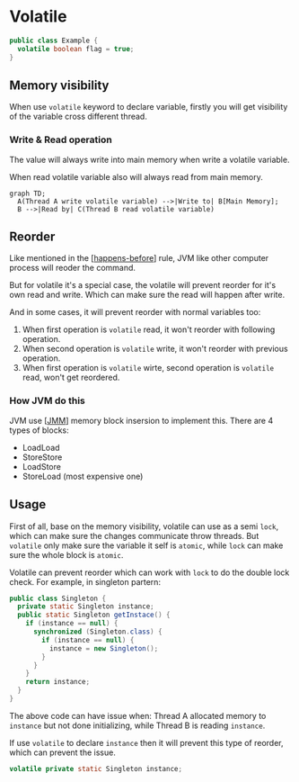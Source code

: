 # Volatile

```java
public class Example {
  volatile boolean flag = true;
}
```

## Memory visibility

When use `volatile` keyword to declare variable, firstly you will get visibility of the variable cross different thread.

### Write & Read operation

The value will always write into main memory when write a volatile variable.

When read volatile variable also will always read from main memory.

```mermaid
graph TD;
  A(Thread A write volatile variable) -->|Write to| B[Main Memory];
  B -->|Read by| C(Thread B read volatile variable)
```

## Reorder

Like mentioned in the [[happens-before]] rule, JVM like other computer process will reoder the command.

But for volatile it's a special case, the volatile will prevent reorder for it's own read and write. Which can make sure the read will happen after write.

And in some cases, it will prevent reorder with normal variables too:

1. When first operation is `volatile` read, it won't reorder with following operation.
2. When second operation is `volatile` write, it won't reorder with previous operation.
3. When first operation is `volatile` wirte, second operation is `volatile` read, won't get reordered.

### How JVM do this

JVM use [[JMM]] memory block insersion to implement this. There are 4 types of blocks:

- LoadLoad
- StoreStore
- LoadStore
- StoreLoad (most expensive one)

## Usage

First of all, base on the memory visibility, volatile can use as a semi `lock`, which can make sure the changes communicate throw threads. But `volatile` only make sure the variable it self is `atomic`, while `lock` can make sure the whole block is `atomic`.

Volatile can prevent reorder which can work with `lock` to do the double lock check. For example, in singleton partern:

```java
public class Singleton {
  private static Singleton instance;
  public static Singleton getInstace() {
    if (instance == null) {
      synchronized (Singleton.class) {
        if (instance == null) {
          instance = new Singleton();
        }
      }
    }
    return instance;
  }
}
```

The above code can have issue when: Thread A allocated memory to `instance` but not done initializing, while Thread B is reading `instance`.

If use `volatile` to declare `instance` then it will prevent this type of reorder, which can prevent the issue.

```java
volatile private static Singleton instance;
```

[//begin]: # "Autogenerated link references for markdown compatibility"
[happens-before]: happens-before "Happens before rule"
[JMM]: JMM "Java memory model"
[//end]: # "Autogenerated link references"
